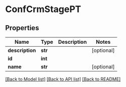 # ConfCrmStagePT

## Properties
Name | Type | Description | Notes
------------ | ------------- | ------------- | -------------
**description** | **str** |  | [optional] 
**id** | **int** |  | 
**name** | **str** |  | [optional] 

[[Back to Model list]](../README.md#documentation-for-models) [[Back to API list]](../README.md#documentation-for-api-endpoints) [[Back to README]](../README.md)


